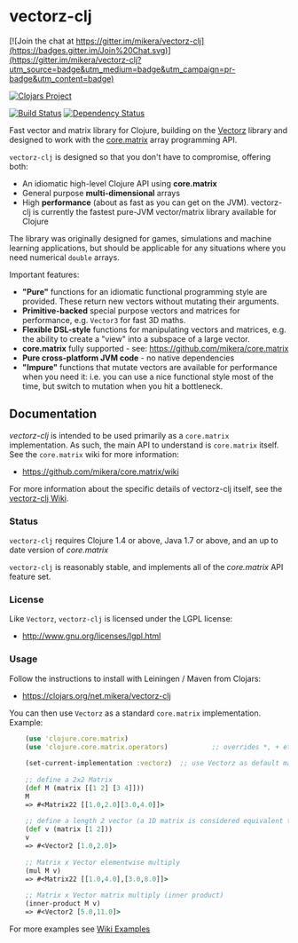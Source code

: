 vectorz-clj
===========

[![Join the chat at https://gitter.im/mikera/vectorz-clj](https://badges.gitter.im/Join%20Chat.svg)](https://gitter.im/mikera/vectorz-clj?utm_source=badge&utm_medium=badge&utm_campaign=pr-badge&utm_content=badge)

[![Clojars Project](http://clojars.org/net.mikera/vectorz-clj/latest-version.svg)](http://clojars.org/net.mikera/vectorz-clj)

[![Build Status](https://travis-ci.org/mikera/vectorz-clj.png?branch=develop)](https://travis-ci.org/mikera/vectorz-clj) [![Dependency Status](https://www.versioneye.com/user/projects/54deed26271c93696000004a/badge.svg?style=flat)](https://www.versioneye.com/user/projects/54deed26271c93696000004a)

Fast vector and matrix library for Clojure, building on the [Vectorz](https://github.com/mikera/vectorz) library and designed to work with the [core.matrix](https://github.com/mikera/core.matrix) array programming API.

`vectorz-clj` is designed so that you don't have to compromise, offering both:

 - An idiomatic high-level Clojure API using **core.matrix**
 - General purpose **multi-dimensional** arrays
 - High **performance** (about as fast as you can get on the JVM). vectorz-clj is currently the fastest pure-JVM vector/matrix library available for Clojure

The library was originally designed for games, simulations and machine learning applications, 
but should be applicable for any situations where you need numerical `double` arrays.

Important features:

 - **"Pure"** functions for an idiomatic functional programming style are provided. These return new vectors without mutating their arguments.
 - **Primitive-backed** special purpose vectors and matrices for performance, e.g. `Vector3` for fast 3D maths.
 - **Flexible DSL-style** functions for manipulating vectors and matrices, e.g. the ability to create a "view" into a subspace of a large vector.
 - **core.matrix** fully supported - see: https://github.com/mikera/core.matrix 
 - **Pure cross-platform JVM code** - no native dependencies
 - **"Impure"** functions that mutate vectors are available for performance when you need it: i.e. you can use a nice functional style most of the time, but switch to mutation when you hit a bottleneck.
 
## Documentation

*vectorz-clj* is intended to be used primarily as a `core.matrix` implementation. As such, the main API to understand is `core.matrix` itself. See the `core.matrix` wiki for more information:

 - https://github.com/mikera/core.matrix/wiki

For more information about the specific details of vectorz-clj itself, see the [vectorz-clj Wiki](https://github.com/mikera/vectorz-clj/wiki).

### Status

`vectorz-clj` requires Clojure 1.4 or above, Java 1.7 or above, and an up to date version of *core.matrix*

`vectorz-clj` is reasonably stable, and implements all of the *core.matrix* API feature set. 


### License

Like `Vectorz`, `vectorz-clj` is licensed under the LGPL license:

 - http://www.gnu.org/licenses/lgpl.html

### Usage

Follow the instructions to install with Leiningen / Maven from Clojars: 

 - https://clojars.org/net.mikera/vectorz-clj
 
You can then use `Vectorz` as a standard `core.matrix` implementation. Example:

```clojure
    (use 'clojure.core.matrix)
    (use 'clojure.core.matrix.operators)           ;; overrides *, + etc. for matrices
    
    (set-current-implementation :vectorz)  ;; use Vectorz as default matrix implementation
    
    ;; define a 2x2 Matrix
    (def M (matrix [[1 2] [3 4]]))
    M
    => #<Matrix22 [[1.0,2.0][3.0,4.0]]>
    
    ;; define a length 2 vector (a 1D matrix is considered equivalent to a vector in core.matrix)
    (def v (matrix [1 2]))
    v
    => #<Vector2 [1.0,2.0]>
    
    ;; Matrix x Vector elementwise multiply
    (mul M v)
    => #<Matrix22 [[1.0,4.0],[3.0,8.0]]>
    
    ;; Matrix x Vector matrix multiply (inner product)
    (inner-product M v)
    => #<Vector2 [5.0,11.0]>
```

For more examples see [Wiki Examples](https://github.com/mikera/vectorz-clj/wiki/Examples)
